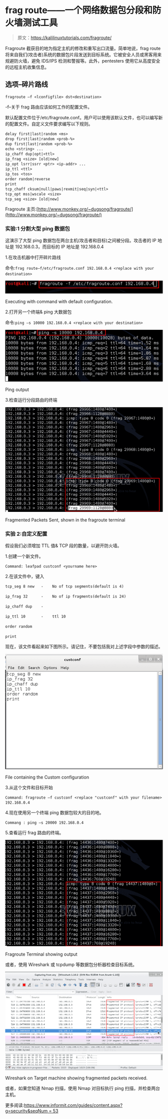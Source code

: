 # frag route——一个网络数据包分段和防火墙测试工具

> 原文：<https://kalilinuxtutorials.com/fragroute/>

Fragroute 截获目的地为指定主机的修改和重写出口流量。简单地说，frag route 将来自我们(攻击者)系统的数据包片段发送到目标系统。它被安全人员或黑客用来规避防火墙，避免 IDS/IPS 检测和警报等。此外，pentesters 使用它从高度安全的远程主机收集信息。

## 选项–碎片路线

```
fragroute –f <lconfigfile> dst<destination>
```

-f–关于 frag 路由应该如何工作的配置文件。

默认配置文件位于/etc/fragroute.conf。用户可以使用该默认文件，也可以编写新的配置文件。自定义文件要求编写以下规则。

```
delay first|last|random <ms>
drop first|last|random <prob-%>
dup first|last|random <prob-%>
echo <string> ...
ip_chaff dup|opt|<ttl>
ip_frag <size> [old|new]
ip_opt lsrr|ssrr <ptr> <ip-addr> ...
ip_ttl <ttl>
ip_tos <tos>
order random|reverse
print
tcp_chaff cksum|null|paws|rexmit|seq|syn|<ttl>
tcp_opt mss|wscale <size>
tcp_seg <size> [old|new]
```

Fragroute 主页:[http://www.monkey.org/~dugsong/fragroute/](http://www.monkey.org/~dugsong/fragroute/)

### 实验:1 分割大型 ping 数据包

这演示了大型 ping 数据包在两台主机(攻击者和目标)之间被分段。攻击者的 IP 地址是 192.168.0.3，而目标的 IP 地址是 192.168.0.4

1.在攻击机器中打开碎片路线

命令:`frag route–f/etc/fragroute.conf 192.168.0.4 <replace with your destination>`

[![fragroute1](img/223e4dfa10f35ad5e35e71fd5dfa38f8.png)](http://kalilinuxtutorials.com/wp-content/uploads/2015/05/fragroute_1.png)

Executing with command with default configuration.

2.打开另一个终端& ping 大数据包

命令:`ping –s 10000 192.168.0.4 <replace with your destination>`

[![fragroute2](img/134ae4e8a4ac519499835b3ae668d83c.png)](http://kalilinuxtutorials.com/wp-content/uploads/2015/05/fragroute_2.png)

Ping output

3.检查运行分段路由的终端

[![fragroute](img/5052f5009476f8a79455e795b7681b5e.png)](http://kalilinuxtutorials.com/wp-content/uploads/2015/05/fragroute_3.png)

Fragmented Packets Sent, shown in the fragroute terminal

### 实验 2:自定义配置

假设我们必须增加 TTL 值& TCP 段的数量，以避开防火墙。

1.创建一个新文件。

```
Command: leafpad custconf <yourname here>
```

2.在该文件中，键入

```
tcp_seg 8 new   -    No of tcp segments(default is 4)

ip_frag 32      -    No of ip fragments(default is 24)

ip_chaff dup    -

ip_ttl 10       -    ttl 10

order random

print

```

现在，该文件看起来如下图所示。请记住，不要包括我对上述字段中参数的描述。

[![fragroute](img/76f74e302fccb076cb6639e2773a9bae.png)](http://kalilinuxtutorials.com/wp-content/uploads/2015/05/fragroute_4.png)

File containing the Custom configuration

3.从这个文件和目标开始

```
Command: fragroute –f custconf <replace "custconf" with your filename> 192.168.0.4
```

4.现在使用另一个终端 ping 数据包较大的目的地。

```
Commang : ping –s 20000 192.168.0.4
```

5.查看运行 frag 路由的终端。

[![fragroute](img/f95bf084f19a137b233fc22cd69595b9.png)](http://kalilinuxtutorials.com/wp-content/uploads/2015/05/fragroute_5.png)

Fragroute Terminal showing output

或者，使用 Wireshark 或 tcpdump 等数据包分析器检查目标系统。

[![fragroute](img/00deb5c891e4fd692fb874805b9ffbd5.png)](http://kalilinuxtutorials.com/wp-content/uploads/2015/05/fragroute_6.png)

Wireshark on Target machine showing fragmented packets received.

或者，如果您知道 Nmap 扫描，使用 Nmap 对目标执行 ping 扫描，并检查两台主机。

 更多阅读:[https://www.informit.com/guides/content.aspx?g=security&seqNum = 53](https://www.informit.com/guides/content.aspx?g=security&seqNum=53)